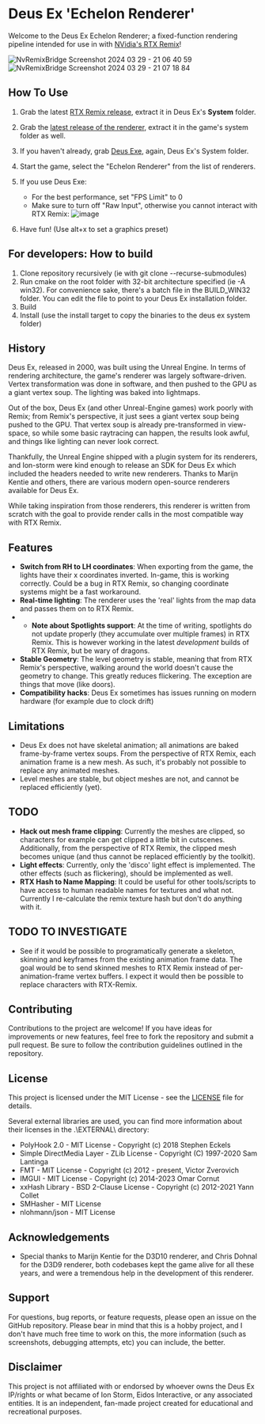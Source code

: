 # Deus Ex 'Echelon Renderer'

Welcome to the Deus Ex Echelon Renderer; a fixed-function rendering pipeline intended for use in with [NVidia's RTX Remix](https://www.nvidia.com/de-de/geforce/rtx-remix/)! 

![NvRemixBridge Screenshot 2024 03 29 - 21 06 40 59](https://github.com/onnoj/DeusExEchelonRenderer/assets/4381237/84481569-d305-4110-9f63-6f4a1ee7ee9f)
![NvRemixBridge Screenshot 2024 03 29 - 21 07 18 84](https://github.com/onnoj/DeusExEchelonRenderer/assets/4381237/5b4e6cd6-81ce-4923-9cb4-011c3f561a86)


## How To Use

1. Grab the latest [RTX Remix release](https://github.com/NVIDIAGameWorks/rtx-remix/releases), extract it in Deus Ex's **System** folder.
2. Grab the [latest release of the renderer](https://github.com/onnoj/DeusExEchelonRenderer/releases), extract it in the game's system folder as well.
3. If you haven't already, grab [Deus Exe](https://kentie.net/article/dxguide/), again, Deus Ex's System folder.
4. Start the game, select the "Echelon Renderer" from the list of renderers.
5. If you use Deus Exe:
    * For the best performance, set "FPS Limit" to 0
    * Make sure to turn off "Raw Input", otherwise you cannot interact with RTX Remix: ![image](https://github.com/onnoj/DeusExEchelonRenderer/assets/4381237/60a47f03-eed4-4d02-b1ce-542ac0ee1253)


7. Have fun! (Use alt+x to set a graphics preset)

## For developers: How to build

1. Clone repository recursively (ie with git clone --recurse-submodules)
2. Run cmake on the root folder with 32-bit architecture specified (ie -A win32). For convenience sake, there's a batch file in the BUILD_WIN32 folder.
   You can edit the file to point to your Deus Ex installation folder. 
3. Build
4. Install (use the install target to copy the binaries to the deus ex system folder)

## History

Deus Ex, released in 2000, was built using the Unreal Engine. In terms of rendering architecture, the game's renderer was largely software-driven.
Vertex transformation was done in software, and then pushed to the GPU as a giant vertex soup. The lighting was baked into lightmaps.

Out of the box, Deus Ex (and other Unreal-Engine games) work poorly with Remix; from Remix's perspective, it just sees a giant vertex soup being pushed to the GPU.
That vertex soup is already pre-transformed in view-space, so while some basic raytracing can happen, the results look awful, and things like lighting can never look correct.

Thankfully, the Unreal Engine shipped with a plugin system for its renderers, and Ion-storm were kind enough to release an SDK for Deus Ex which included the headers needed to write new renderers.
Thanks to Marijn Kentie and others, there are various modern open-source renderers available for Deus Ex.

While taking inspiration from those renderers, this renderer is written from scratch with the goal to provide render calls in the most compatible way with RTX Remix.

## Features
- **Switch from RH to LH coordinates**: When exporting from the game, the lights have their x coordinates inverted. In-game, this is working correctly. Could be a bug in RTX Remix, so changing coordinate systems might be a fast workaround.
- **Real-time lighting**: The renderer uses the 'real' lights from the map data and passes them on to RTX Remix.
- - **Note about Spotlights support**: At the time of writing, spotlights do not update properly (they accumulate over multiple frames) in RTX Remix. This is however working in the latest _development_ builds of RTX Remix, but be wary of dragons.
- **Stable Geometry**: The level geometry is stable, meaning that from RTX Remix's perspective, walking around the world doesn't cause the geometry to change. This greatly reduces flickering. The exception are things that move (like doors).
- **Compatibility hacks**: Deus Ex sometimes has issues running on modern hardware (for example due to clock drift)

## Limitations
- Deus Ex does not have skeletal animation; all animations are baked frame-by-frame vertex soups. From the perspective of RTX Remix, each animation frame is a new mesh. As such, it's probably not possible to replace any animated meshes.
- Level meshes are stable, but object meshes are not, and cannot be replaced efficiently (yet).

## TODO
- **Hack out mesh frame clipping**: Currently the meshes are clipped, so characters for example can get clipped a little bit in cutscenes. Additionally, from the perspective of RTX Remix, the clipped mesh becomes unique (and thus cannot be replaced efficiently by the toolkit).
- **Light effects**: Currently, only the 'disco' light effect is implemented. The other effects (such as flickering), should be implemented as well.
- **RTX Hash to Name Mapping**: It could be useful for other tools/scripts to have access to human readable names for textures and what not. Currently I re-calculate the remix texture hash but don't do anything with it.

## TODO TO INVESTIGATE
- See if it would be possible to programatically generate a skeleton, skinning and keyframes from the existing animation frame data. The goal would be to send skinned meshes to RTX Remix instead of per-animation-frame vertex buffers. I expect it would then be possible to replace characters with RTX-Remix.


## Contributing

Contributions to the project are welcome! If you have ideas for improvements or new features, feel free to fork the repository and submit a pull request. Be sure to follow the contribution guidelines outlined in the repository.

## License

This project is licensed under the MIT License - see the [LICENSE](LICENSE) file for details.

Several external libraries are used, you can find more information about their licenses in the .\EXTERNAL\ directory:
* PolyHook 2.0 - MIT License - Copyright (c) 2018 Stephen Eckels
* Simple DirectMedia Layer - ZLib License - Copyright (C) 1997-2020 Sam Lantinga
* FMT - MIT License - Copyright (c) 2012 - present, Victor Zverovich
* IMGUI  - MIT License - Copyright (c) 2014-2023 Omar Cornut
* xxHash Library - BSD 2-Clause License - Copyright (c) 2012-2021 Yann Collet
* SMHasher - MIT License
* nlohmann/json - MIT License

## Acknowledgements

- Special thanks to Marijn Kentie for the D3D10 renderer, and Chris Dohnal for the D3D9 renderer, both codebases kept the game alive for all these years, and were a tremendous help in the development of this renderer.

## Support

For questions, bug reports, or feature requests, please open an issue on the GitHub repository.
Please bear in mind that this is a hobby project, and I don't have much free time to work on this, the more information (such as screenshots, debugging attempts, etc) you can include, the better.

## Disclaimer

This project is not affiliated with or endorsed by whoever owns the Deus Ex IP/rights or what became of Ion Storm, Eidos Interactive, or any associated entities. 
It is an independent, fan-made project created for educational and recreational purposes.
